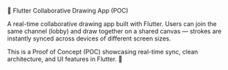 🎨 Flutter Collaborative Drawing App (POC)

A real-time collaborative drawing app built with Flutter.
Users can join the same channel (lobby) and draw together on a shared canvas — strokes are instantly synced across devices of different screen sizes.

This is a Proof of Concept (POC) showcasing real-time sync, clean architecture, and UI features in Flutter. 🚀
